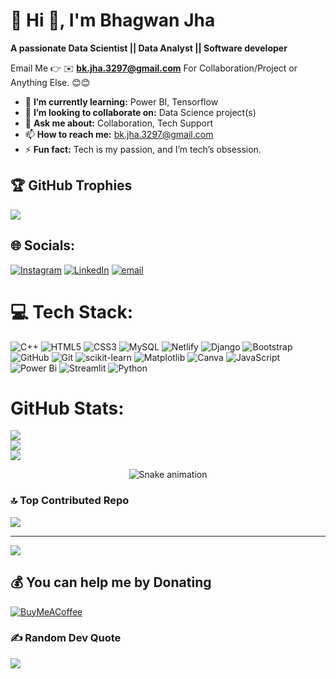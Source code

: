 # 💫 Hi 👋, I'm Bhagwan Jha
**A passionate Data Scientist || Data Analyst || Software developer**

Email Me 👉 ✉️ **bk.jha.3297@gmail.com** For Collaboration/Project or Anything Else. 😊😊

- 🌱 **I’m currently learning:** Power BI, Tensorflow
- 👯 **I’m looking to collaborate on:** Data Science project(s)
- 💬 **Ask me about:** Collaboration, Tech Support
- 📫 **How to reach me:** bk.jha.3297@gmail.com
- ⚡ **Fun fact:** Tech is my passion, and I’m tech’s obsession.

## 🏆 GitHub Trophies
![](https://github-profile-trophy.vercel.app/?username=Bhagwanjha85&theme=radical&no-frame=false&no-bg=true&margin-w=4)

## 🌐 Socials:
[![Instagram](https://img.shields.io/badge/Instagram-%23E4405F.svg?logo=Instagram&logoColor=white)](https://instagram.com/bhagwanjha_) [![LinkedIn](https://img.shields.io/badge/LinkedIn-%230077B5.svg?logo=linkedin&logoColor=white)](https://linkedin.com/in/bhagwan-jha) [![email](https://img.shields.io/badge/Email-D14836?logo=gmail&logoColor=white)](mailto:bk.jha.3297@gmail.com) 

# 💻 Tech Stack:
![C++](https://img.shields.io/badge/c++-%2300599C.svg?style=for-the-badge&logo=c%2B%2B&logoColor=white) ![HTML5](https://img.shields.io/badge/html5-%23E34F26.svg?style=for-the-badge&logo=html5&logoColor=white) ![CSS3](https://img.shields.io/badge/css3-%231572B6.svg?style=for-the-badge&logo=css3&logoColor=white) ![MySQL](https://img.shields.io/badge/mysql-4479A1.svg?style=for-the-badge&logo=mysql&logoColor=white) ![Netlify](https://img.shields.io/badge/netlify-%23000000.svg?style=for-the-badge&logo=netlify&logoColor=#00C7B7) ![Django](https://img.shields.io/badge/django-%23092E20.svg?style=for-the-badge&logo=django&logoColor=white) ![Bootstrap](https://img.shields.io/badge/bootstrap-%238511FA.svg?style=for-the-badge&logo=bootstrap&logoColor=white) ![GitHub](https://img.shields.io/badge/github-%23121011.svg?style=for-the-badge&logo=github&logoColor=white) ![Git](https://img.shields.io/badge/git-%23F05033.svg?style=for-the-badge&logo=git&logoColor=white) ![scikit-learn](https://img.shields.io/badge/scikit--learn-%23F7931E.svg?style=for-the-badge&logo=scikit-learn&logoColor=white) ![Matplotlib](https://img.shields.io/badge/Matplotlib-%23ffffff.svg?style=for-the-badge&logo=Matplotlib&logoColor=black) ![Canva](https://img.shields.io/badge/Canva-%2300C4CC.svg?style=for-the-badge&logo=Canva&logoColor=white) ![JavaScript](https://img.shields.io/badge/javascript-%23323330.svg?style=for-the-badge&logo=javascript&logoColor=%23F7DF1E) ![Power Bi](https://img.shields.io/badge/power_bi-F2C811?style=for-the-badge&logo=powerbi&logoColor=black) ![Streamlit](https://img.shields.io/badge/Streamlit-%23FE4B4B.svg?style=for-the-badge&logo=streamlit&logoColor=white) ![Python](https://img.shields.io/badge/python-3670A0?style=for-the-badge&logo=python&logoColor=ffdd54)
# GitHub Stats:
![](https://github-readme-stats.vercel.app/api?username=Bhagwanjha85&theme=dark&hide_border=false&include_all_commits=true&count_private=false)<br/>
![](https://nirzak-streak-stats.vercel.app/?user=Bhagwanjha85&theme=dark&hide_border=false)<br/>
![](https://github-readme-stats.vercel.app/api/top-langs/?username=Bhagwanjha85&theme=dark&hide_border=false&include_all_commits=true&count_private=false&layout=compact)

<!-- Snake Game Repo View -->

<div align="center">
  <img src="https://profile-readme-generator.com/assets/snake.svg" alt="Snake animation" />
</div>

### 🔝 Top Contributed Repo
![](https://github-contributor-stats.vercel.app/api?username=Bhagwanjha85&limit=5&theme=dark&combine_all_yearly_contributions=true)

---
[![](https://visitcount.itsvg.in/api?id=Bhagwanjha85&icon=0&color=0)](https://visitcount.itsvg.in)

  ## 💰 You can help me by Donating
  [![BuyMeACoffee](https://img.shields.io/badge/Buy%20Me%20a%20Coffee-ffdd00?style=for-the-badge&logo=buy-me-a-coffee&logoColor=black)](https://buymeacoffee.com/bhagwandas) 
  
### ✍️ Random Dev Quote
![](https://quotes-github-readme.vercel.app/api?type=horizontal&theme=radical)
  
<!-- Proudly created with GPRM ( https://gprm.itsvg.in ) -->
